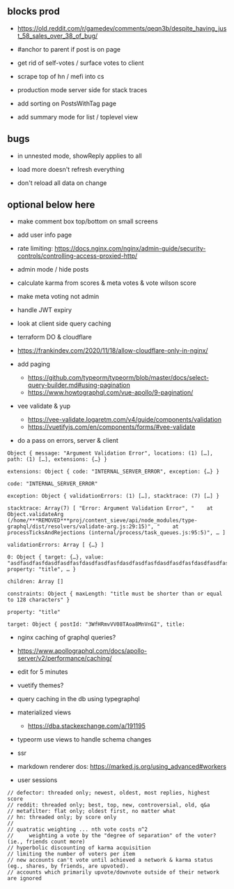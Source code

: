 ## blocks prod

- https://old.reddit.com/r/gamedev/comments/qeqn3b/despite_having_just_58_sales_over_38_of_bug/

- #anchor to parent if post is on page

- get rid of self-votes / surface votes to client
- scrape top of hn / mefi into cs
- production mode server side for stack traces

- add sorting on PostsWithTag page
- add summary mode for list / toplevel view

## bugs

- in unnested mode, showReply applies to all

- load more doesn't refresh everything
- don't reload all data on change

## optional below here

- make comment box top/bottom on small screens

- add user info page

- rate limiting: https://docs.nginx.com/nginx/admin-guide/security-controls/controlling-access-proxied-http/

- admin mode / hide posts

- calculate karma from scores & meta votes & vote wilson score
- make meta voting not admin

- handle JWT expiry
- look at client side query caching

- terraform DO & cloudflare
- https://frankindev.com/2020/11/18/allow-cloudflare-only-in-nginx/

- add paging
  - https://github.com/typeorm/typeorm/blob/master/docs/select-query-builder.md#using-pagination
  - https://www.howtographql.com/vue-apollo/9-pagination/

- vee validate & yup
  - https://vee-validate.logaretm.com/v4/guide/components/validation
  - https://vuetifyjs.com/en/components/forms/#vee-validate
- do a pass on errors, server & client
```
Object { message: "Argument Validation Error", locations: (1) […], path: (1) […], extensions: {…} }
​
extensions: Object { code: "INTERNAL_SERVER_ERROR", exception: {…} }
​​
code: "INTERNAL_SERVER_ERROR"
​​
exception: Object { validationErrors: (1) […], stacktrace: (7) […] }
​​​
stacktrace: Array(7) [ "Error: Argument Validation Error", "    at Object.validateArg (/home/***REMOVED***proj/content_sieve/api/node_modules/type-graphql/dist/resolvers/validate-arg.js:29:15)", "    at processTicksAndRejections (internal/process/task_queues.js:95:5)", … ]
​​​
validationErrors: Array [ {…} ]
​​​​
0: Object { target: {…}, value: "asdfasdfasfdasdfasdfasfdasdfasdfasfdasdfasdfasfdasdfasdfasfdasdfasdfasfdasdfasdfasfdasdfasdfasfdasdfasdfasfdasdfasdfasfdasdfasdfasfdasdfasdfasfd", property: "title", … }
​​​​​
children: Array []
​​​​​
constraints: Object { maxLength: "title must be shorter than or equal to 128 characters" }
​​​​​
property: "title"
​​​​​
target: Object { postId: "3WfHRmvVV08TAoa8MnVnGI", title:
```

- nginx caching of graphql queries?
- https://www.apollographql.com/docs/apollo-server/v2/performance/caching/

- edit for 5 minutes

- vuetify themes?

- query caching in the db using typegraphql
- materialized views
  - https://dba.stackexchange.com/a/191195

- typeorm use views to handle schema changes
- ssr
- markdown renderer dos: https://marked.js.org/using_advanced#workers
- user sessions

```
// defector: threaded only; newest, oldest, most replies, highest score
// reddit: threaded only; best, top, new, controversial, old, q&a
// metafilter: flat only; oldest first, no matter what
// hn: threaded only; by score only
//
// quatratic weighting ... nth vote costs n^2
//     weighting a vote by the "degree of separation" of the voter? (ie., friends count more)
// hyperbolic discounting of karma acquisition
// limiting the number of voters per item
// new accounts can't vote until achieved a network & karma status (eg., shares, by friends, are upvoted).
// accounts which primarily upvote/downvote outside of their network are ignored
```
